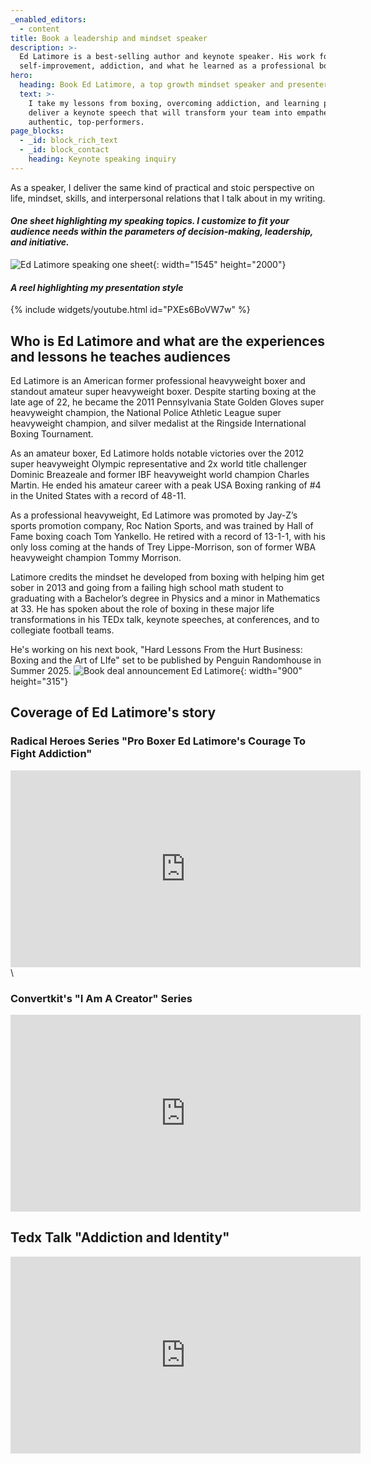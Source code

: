 ```yaml
---
_enabled_editors:
  - content
title: Book a leadership and mindset speaker
description: >-
  Ed Latimore is a best-selling author and keynote speaker. His work focuses on
  self-improvement, addiction, and what he learned as a professional boxer.
hero:
  heading: Book Ed Latimore, a top growth mindset speaker and presenter
  text: >-
    I take my lessons from boxing, overcoming addiction, and learning physics to
    deliver a keynote speech that will transform your team into empathetic,
    authentic, top-performers. 
page_blocks:
  - _id: block_rich_text
  - _id: block_contact
    heading: Keynote speaking inquiry
---
```

As a speaker, I deliver the same kind of practical and stoic perspective on life, mindset, skills, and interpersonal relations that I talk about in my writing.

#### *One sheet highlighting my speaking topics. I customize to fit your audience needs within the parameters of decision-making, leadership, and initiative.*

![Ed Latimore speaking one sheet](/assets/images/pages/2024-one-sheet.png){: width="1545" height="2000"}

#### *A reel highlighting my presentation style*

{% include widgets/youtube.html id="PXEs6BoVW7w" %}

## Who is Ed Latimore and what are the experiences and lessons he teaches audiences&nbsp;

Ed Latimore is an American former professional heavyweight boxer and standout amateur super heavyweight boxer. Despite starting boxing at the late age of 22, he became the 2011 Pennsylvania State Golden Gloves super heavyweight champion, the National Police Athletic League super heavyweight champion, and silver medalist at the Ringside International Boxing Tournament.&nbsp;

As an amateur boxer, Ed Latimore holds notable victories over the 2012 super heavyweight Olympic representative and 2x world title challenger Dominic Breazeale and former IBF heavyweight world champion Charles Martin. He ended his amateur career with a peak USA Boxing ranking of \#4 in the United States with a record of 48-11.

As a professional heavyweight, Ed Latimore was promoted by Jay-Z’s sports promotion company, Roc Nation Sports, and was trained by Hall of Fame boxing coach Tom Yankello. He retired with a record of 13-1-1, with his only loss coming at the hands of Trey Lippe-Morrison, son of former WBA heavyweight champion Tommy Morrison.&nbsp;

Latimore credits the mindset he developed from boxing with helping him get sober in 2013 and going from a failing high school math student to graduating with a Bachelor’s degree in Physics and a minor in Mathematics at 33. He has spoken about the role of boxing in these major life transformations in his TEDx talk, keynote speeches, at conferences, and to collegiate football teams.

He's working on his next book, "Hard Lessons From the Hurt Business: Boxing and the Art of LIfe" set to be published by Penguin Randomhouse in Summer 2025. ![Book deal announcement Ed Latimore](/assets/images/pages/book-deal.jpg){: width="900" height="315"}

## Coverage of Ed Latimore's story

### Radical Heroes Series "Pro Boxer Ed Latimore's Courage To Fight Addiction"

<div class="cms-embed"><iframe width="560" height="315" src="https://www.youtube.com/embed/SB1OD3_uNR8?si=xneZU3YxjVenRQsp" title="YouTube video player" frameborder="0" allow="accelerometer; autoplay; clipboard-write; encrypted-media; gyroscope; picture-in-picture; web-share" referrerpolicy="strict-origin-when-cross-origin" allowfullscreen=""></iframe>\</div>

### Convertkit's "I Am A Creator" Series

<div class="cms-embed"><iframe width="560" height="315" src="https://www.youtube.com/embed/Q22X12TakMs?si=Lc-bQ8K7FDaGt0Ov" title="YouTube video player" frameborder="0" allow="accelerometer; autoplay; clipboard-write; encrypted-media; gyroscope; picture-in-picture; web-share" referrerpolicy="strict-origin-when-cross-origin" allowfullscreen=""></iframe></div>

## Tedx Talk "Addiction and Identity"

<div class="cms-embed"><iframe width="560" height="315" src="https://www.youtube.com/embed/J9eObiqMPnk?si=qJ2ESU0Bb8M_Pbbr" title="YouTube video player" frameborder="0" allow="accelerometer; autoplay; clipboard-write; encrypted-media; gyroscope; picture-in-picture; web-share" referrerpolicy="strict-origin-when-cross-origin" allowfullscreen=""></iframe></div>